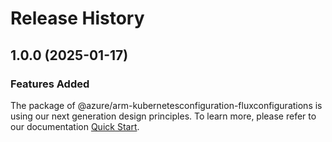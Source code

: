 # Release History
    
## 1.0.0 (2025-01-17)

### Features Added

The package of @azure/arm-kubernetesconfiguration-fluxconfigurations is using our next generation design principles. To learn more, please refer to our documentation [Quick Start](https://aka.ms/azsdk/js/mgmt/quickstart).
